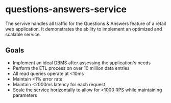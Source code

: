# questions-answers-service

The servive handles all traffic for the Questions & Answers feature of a retail web application.
It demonstrates the ability to implement an optimized and scalable service.

## Goals

- Implement an ideal DBMS after assessing the application's needs
- Perform the ETL process on over 10 million data entries
- All read queries operate at <10ms
- Maintain <1% error rate
- Maintain <2000ms latency for each request
- Scale the service horizontally to allow for >1000 RPS while maintaining parameters
